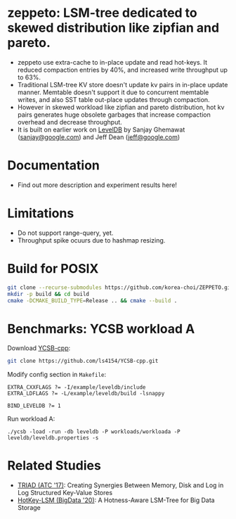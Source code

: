# zeppeto: LSM-tree dedicated to skewed distribution like zipfian and pareto.
  * zeppeto use extra-cache to in-place update and read hot-keys. It reduced compaction entries by 40%, and increased write throughput up to 63%.
  * Traditional LSM-tree KV store doesn't update kv pairs in in-place update manner. Memtable doesn't support it due to concurrent memtable writes, and also SST table out-place updates through compaction.
  * However in skewed workload like zipfian and pareto distribution, hot kv pairs generates huge obsolete garbages that increase compaction overhead and decrease throughput.
  * It is built on earlier work on [LevelDB](https://github.com/google/leveldb) by Sanjay Ghemawat (sanjay@google.com) and Jeff Dean (jeff@google.com)

# Documentation
 * Find out more description and experiment results here!

# Limitations
  * Do not support range-query, yet.
  * Throughput spike ocuurs due to hashmap resizing.

# Build for POSIX

```bash
git clone --recurse-submodules https://github.com/korea-choi/ZEPPETO.git
mkdir -p build && cd build
cmake -DCMAKE_BUILD_TYPE=Release .. && cmake --build .
```

# Benchmarks: YCSB workload A
Download [YCSB-cpp]():
```bash
git clone https://github.com/ls4154/YCSB-cpp.git
```
Modify config section in `Makefile`:
```
EXTRA_CXXFLAGS ?= -I/example/leveldb/include
EXTRA_LDFLAGS ?= -L/example/leveldb/build -lsnappy

BIND_LEVELDB ?= 1
```
Run workload A:
```
./ycsb -load -run -db leveldb -P workloads/workloada -P leveldb/leveldb.properties -s
```

# Related Studies
- [TRIAD (ATC '17)](https://www.usenix.org/conference/atc17/technical-sessions/presentation/balmau): Creating Synergies Between Memory, Disk and Log in Log Structured Key-Value Stores
- [HotKey-LSM (BigData '20)](https://ieeexplore.ieee.org/abstract/document/9377736): A Hotness-Aware LSM-Tree for Big Data Storage

